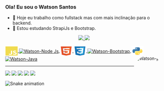 ### Ola! Eu sou o Watson Santos 

- 🔭 Hoje eu trabalho como fullstack mas com mais inclinação para o backend.
- 🌱 Estou estudando StrapiJs e Bootstrap.
<div align="center">
  <a href="https://github.com/WatsonSantos">
  <img height="180em" src="https://github-readme-stats.vercel.app/api?username=WatsonSantos&show_icons=true&theme=tokyonight&include_all_commits=true&count_private=true"/>
  <img height="180em" src="https://github-readme-stats.vercel.app/api/top-langs/?username=WatsonSantos&layout=compact&langs_count=7&theme=tokyonight"/>
</div> 
<div style="display: inline_block"><br>
  <img align="center" alt="Watson-Js" height="30" width="40" src="https://raw.githubusercontent.com/devicons/devicon/master/icons/javascript/javascript-plain.svg">
  <img align="center" alt="Watson-Node Js" height="30" width="40" src="https://cdn.jsdelivr.net/gh/devicons/devicon/icons/nodejs/nodejs-original.svg">
  <img align="center" alt="Watson-HTML" height="30" width="40" src="https://raw.githubusercontent.com/devicons/devicon/master/icons/html5/html5-original.svg">
  <img align="center" alt="Watson-CSS" height="30" width="40" src="https://raw.githubusercontent.com/devicons/devicon/master/icons/css3/css3-original.svg">
   <img align="center" alt="Watson-Bootstrap" height="30" width="40" src= "https://cdn.jsdelivr.net/gh/devicons/devicon/icons/bootstrap/bootstrap-original.svg">
  <img align="center" alt="Watson-Python" height="30" width="40" src="https://raw.githubusercontent.com/devicons/devicon/master/icons/python/python-original.svg">
  <img align="center" alt="Watson-Java" height="30" width="40" src="https://cdn.jsdelivr.net/gh/devicons/devicon/icons/java/java-original.svg">
    <img align="right" alt="Watson-pic" height="150" style="border-radius:50px;" src="https://cdn-icons-png.flaticon.com/512/1995/1995485.png">
</div>
<hr>
<div> 
  <a href="https://www.youtube.com/channel/UCPjNI45j4_tJukGcpksfY0w" target="_blank"><img src="https://img.shields.io/badge/YouTube-FF0000?style=for-the-badge&logo=youtube&logoColor=white" target="_blank"></a>
  <a href="https://www.instagram.com/watson_santos1/" target="_blank"><img src="https://img.shields.io/badge/-Instagram-%23E4405F?style=for-the-badge&logo=instagram&logoColor=white" target="_blank"></a> 
  <a href = "mailto:watsontavares72@gmail.com"><img src="https://img.shields.io/badge/-Gmail-%23333?style=for-the-badge&logo=gmail&logoColor=white" target="_blank"></a>
  <a href="https://www.linkedin.com/in/watson-santos-9684111b3/" target="_blank"><img src="https://img.shields.io/badge/-LinkedIn-%230077B5?style=for-the-badge&logo=linkedin&logoColor=white" target="_blank"></a> 
  <a href="https://www.facebook.com/watson.tavares.31/" target="_blank"><img src="https://img.shields.io/badge/Facebook-1877F2?style=for-the-badge&logo=facebook&logoColor=white" target="_blank"></a>
  
  ![Snake animation](https://github.com/WatsonSantos/blob/output/github-contribution-grid-snake.svg)
 
</div>
